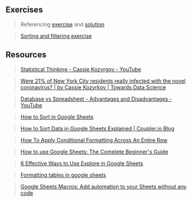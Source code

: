 ## Exercises 

> Referencing [exercise](https://docs.google.com/spreadsheets/d/1KkHHc21rNa8gm4-kn-T9qAkK9JFivbT0GOMU8WKbNso/edit?usp=sharing) and [solution](https://docs.google.com/spreadsheets/d/1-UWcvaQwu1GjH_T91sZhAS7rq0fpQpF-KUO6N2zn-Jw/edit?usp=sharing)

> [Sorting and filtering exercise](https://docs.google.com/document/d/11wAVFtQWNSHZ2cUbslxa7YsyQXsXV3y85jNQibetyzY/edit?usp=sharing) 


## Resources   

> [Statistical Thinking - Cassie Kozyrgov - YouTube](https://www.youtube.com/playlist?list=PLRKtJ4IpxJpBxX2S9wXJUhB1_ha3ADFpF)

> [Were 21% of New York City residents really infected with the novel coronavirus? | by Cassie Kozyrkov | Towards Data Science](https://towardsdatascience.com/were-21-of-new-york-city-residents-really-infected-with-covid-19-aab6ebefda0)

> [Database vs Spreadsheet - Advantages and Disadvantages - YouTube](https://www.youtube.com/watch?v=x4Xt0M1mHbc)

> [How to Sort in Google Sheets](https://blog.hubspot.com/marketing/how-to-sort-in-google-sheets#:~:text=Sorting%20by%20sheet%20means%20organizing,of%20cells%20in%20your%20spreadsheet.)

> [How to Sort Data in Google Sheets Explained | Coupler.io Blog](https://blog.coupler.io/how-to-sort-data-in-google-sheets/    )

> [How To Apply Conditional Formatting Across An Entire Row](https://www.benlcollins.com/spreadsheets/conditional-formatting-entire-row/)

> [How to use Google Sheets: The Complete Beginner's Guide](https://www.benlcollins.com/spreadsheets/how-to-use-google-sheets/#relAbs)

> [6 Effective Ways to Use Explore in Google Sheets](https://www.howtogeek.com/817964/effective-ways-to-use-explore-in-google-sheets/)

> [Formatting tables in google sheets](https://www.benlcollins.com/spreadsheets/how-to-make-a-table-in-google-sheets/)

> [Google Sheets Macros: Add automation to your Sheets without any code](https://www.benlcollins.com/spreadsheets/google-sheets-macros/)
